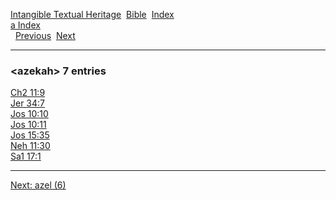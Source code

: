 [Intangible Textual Heritage](../../index)  [Bible](../index) 
[Index](index)   
[a Index](_a_)  
  [Previous](c00934)  [Next](c00936) 

------------------------------------------------------------------------

### &lt;azekah&gt; 7 entries

[Ch2 11:9](../kjv/ch2011.htm#009)  
[Jer 34:7](../kjv/jer034.htm#007)  
[Jos 10:10](../kjv/jos010.htm#010)  
[Jos 10:11](../kjv/jos010.htm#011)  
[Jos 15:35](../kjv/jos015.htm#035)  
[Neh 11:30](../kjv/neh011.htm#030)  
[Sa1 17:1](../kjv/sa1017.htm#001)  

------------------------------------------------------------------------

[Next: azel (6)](c00936)
